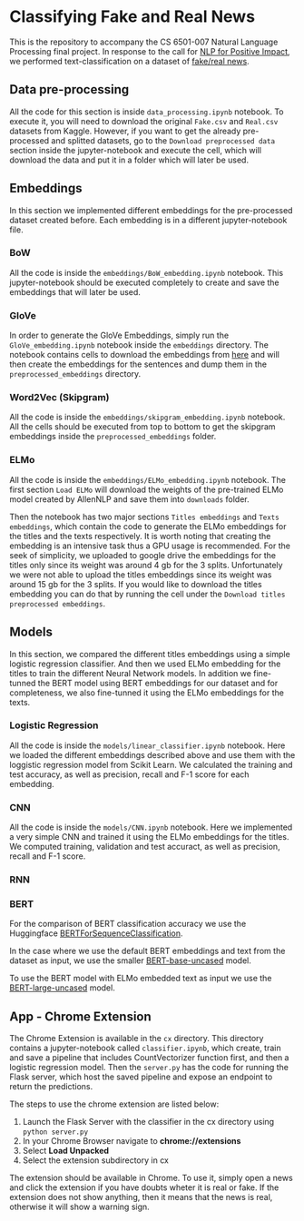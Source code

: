 
# Classifying Fake and Real News
This is the repository to accompany the CS 6501-007 Natural Language Processing final project. In response to the call for [NLP for Positive Impact](https://sites.google.com/view/nlp4positiveimpact2021), we performed text-classification on a dataset of [fake/real news](https://www.kaggle.com/clmentbisaillon/fake-and-real-news-dataset).

## Data pre-processing
All the code for this section is inside `data_processing.ipynb` notebook. To execute it, you will need to download the original `Fake.csv` and `Real.csv` datasets from Kaggle. However, if you want to get the already pre-processed and splitted datasets, go to the `Download preprocessed data` section inside the jupyter-notebook and execute the cell, which will download the data and put it in a folder which will later be used.
## Embeddings
In this section we implemented different embeddings for the pre-processed dataset created before. Each embedding is in a different jupyter-notebook file.
### BoW
All the code is inside the `embeddings/BoW_embedding.ipynb` notebook. This jupyter-notebook should be executed completely to create and save the embeddings that will later be used.
### GloVe
In order to generate the GloVe Embeddings, simply run the `GloVe_embedding.ipynb` notebook inside the `embeddings` directory. The notebook contains cells to download the embeddings from [here](http://nlp.stanford.edu/data/glove.840B.300d.zip) and will then create the embeddings for the sentences and dump them in the `preprocessed_embeddings` directory.

### Word2Vec (Skipgram)
All the code is inside the `embeddings/skipgram_embedding.ipynb` notebook. All the cells should be executed from top to bottom to get the skipgram embeddings inside the `preprocessed_embeddings` folder.
### ELMo
All the code is inside the `embeddings/ELMo_embedding.ipynb` notebook. The first section `Load ELMo` will download the weights of the pre-trained ELMo model created by AllenNLP and save them into `downloads` folder.

Then the notebook has two major sections `Titles embeddings` and `Texts embeddings`, which contain the code to generate the ELMo embeddings for the titles and the texts respectively. It is worth noting that creating the embedding is an intensive task thus a GPU usage is recommended. For the seek of simplicity, we uploaded to google drive the embeddings for the titles only since its weight was around 4 gb for the 3 splits. Unfortunately we were not able to upload the titles embeddings since its weight was around 15 gb for the 3 splits. If you would like to download the titles embedding you can do that by running the cell under the `Download titles preprocessed embeddings`.
## Models
In this section, we compared the different titles embeddings using a simple logistic regression classifier. And then we used ELMo embedding for the titles to train the different Neural Network models. In addition we fine-tunned the BERT model using BERT embeddings for our dataset and for completeness, we also fine-tunned it using the ELMo embeddings for the texts.
### Logistic Regression
All the code is inside the `models/linear_classifier.ipynb` notebook. Here we loaded the different embeddings described above and use them with the loggistic regression model from Scikit Learn. We calculated the training and test accuracy, as well as precision, recall and F-1 score for each embedding.
### CNN
All the code is inside the `models/CNN.ipynb` notebook. Here we implemented a very simple CNN and trained it using the ELMo embeddings for the titles. We computed training, validation and test accuract, as well as precision, recall and F-1 score.
### RNN

### BERT
For the comparison of BERT classification accuracy we use the Huggingface [BERTForSequenceClassification](https://huggingface.co/transformers/model_doc/bert.html#bertforsequenceclassification). 

In the case where we use the default BERT embeddings and text from the dataset as input, we use the smaller [BERT-base-uncased](https://huggingface.co/bert-base-uncased) model.  

To use the BERT model with ELMo embedded text as input we use the [BERT-large-uncased](https://huggingface.co/bert-large-uncased) model.


## App - Chrome Extension
The Chrome Extension is available in the `cx` directory. This directory contains a jupyter-notebook called `classifier.ipynb`, which create, train and save a pipeline that includes CountVectorizer function first, and then a logistic regression model. Then the `server.py` has the code for running the Flask server, which host the saved pipeline and expose an endpoint to return the predictions.

The steps to use the chrome extension are listed below:

1. Launch the Flask Server with the classifier in the cx directory using `python server.py`
2. In your Chrome Browser navigate to **chrome://extensions**
3. Select **Load Unpacked**
4. Select the extension subdirectory in cx 

The extension should be available in Chrome. To use it, simply open a news and click the extension if you have doubts wheter it is real or fake. If the extension does not show anything, then it means that the news is real, otherwise it will show a warning sign.
